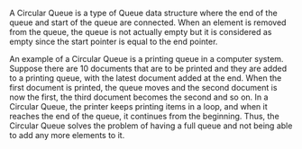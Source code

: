 

A Circular Queue is a type of Queue data structure where the end of the queue and start of the queue are connected. When an element is removed from the queue, the queue is not actually empty but it is considered as empty since the start pointer is equal to the end pointer.

An example of a Circular Queue is a printing queue in a computer system. Suppose there are 10 documents that are to be printed and they are added to a printing queue, with the latest document added at the end. When the first document is printed, the queue moves and the second document is now the first, the third document becomes the second and so on. In a Circular Queue, the printer keeps printing items in a loop, and when it reaches the end of the queue, it continues from the beginning. Thus, the Circular Queue solves the problem of having a full queue and not being able to add any more elements to it.